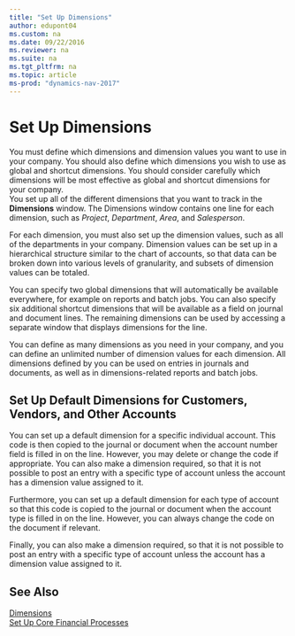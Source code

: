 ```yaml
---
title: "Set Up Dimensions"
author: edupont04
ms.custom: na
ms.date: 09/22/2016
ms.reviewer: na
ms.suite: na
ms.tgt_pltfrm: na
ms.topic: article
ms-prod: "dynamics-nav-2017"
---
```


# Set Up Dimensions
You must define which dimensions and dimension values you want to use in your company. You should also define which dimensions you wish to use as global and shortcut dimensions. You should consider carefully which dimensions will be most effective as global and shortcut dimensions for your company.  
You set up all of the different dimensions that you want to track in the **Dimensions** window. The Dimensions window contains one line for each dimension, such as *Project*, *Department*, *Area*, and *Salesperson*.  

For each dimension, you must also set up the dimension values, such as all of the departments in your company. Dimension values can be set up in a hierarchical structure similar to the chart of accounts, so that data can be broken down into various levels of granularity, and subsets of dimension values can be totaled.  

You can specify two global dimensions that will automatically be available everywhere, for example on reports and batch jobs. You can also specify six additional shortcut dimensions that will be available as a field on journal and document lines. The remaining dimensions can be used by accessing a separate window that displays dimensions for the line.  

You can define as many dimensions as you need in your company, and you can define an unlimited number of dimension values for each dimension. All dimensions defined by you can be used on entries in journals and documents, as well as in dimensions-related reports and batch jobs.  

## Set Up Default Dimensions for Customers, Vendors, and Other Accounts
You can set up a default dimension for a specific individual account. This code is then copied to the journal or document when the account number field is filled in on the line. However, you may delete or change the code if appropriate. You can also make a dimension required, so that it is not possible to post an entry with a specific type of account unless the account has a dimension value assigned to it.  

Furthermore, you can set up a default dimension for each type of account so that this code is copied to the journal or document when the account type is filled in on the line. However, you can always change the code on the document if relevant.  

Finally, you can also make a dimension required, so that it is not possible to post an entry with a specific type of account unless the account has a dimension value assigned to it.

## See Also
[Dimensions](finance-setup-dimensions.md)  
[Set Up Core Financial Processes](finance-setup-setup-finance-setup.md)
